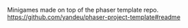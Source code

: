 Minigames made on top of the phaser template repo.
https://github.com/yandeu/phaser-project-template#readme
